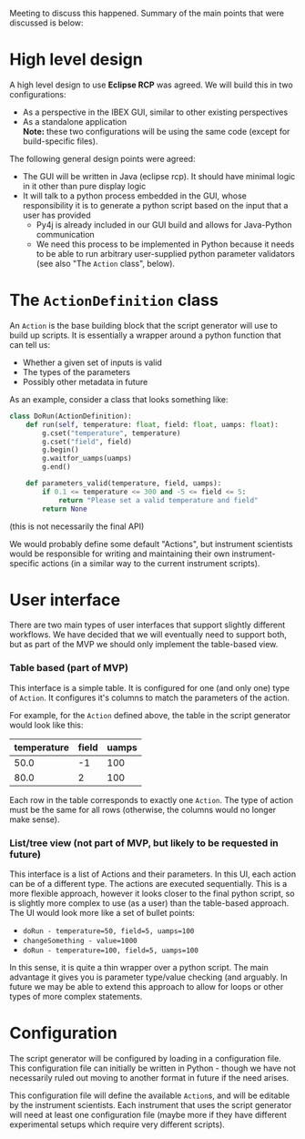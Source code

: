 Meeting to discuss this happened. Summary of the main points that were discussed is below:

# High level design

A high level design to use **Eclipse RCP** was agreed. We will build this in two configurations:
- As a perspective in the IBEX GUI, similar to other existing perspectives
- As a standalone application <br>
**Note:** these two configurations will be using the same code (except for build-specific files).

The following general design points were agreed:
- The GUI will be written in Java (eclipse rcp). It should have minimal logic in it other than pure display logic
- It will talk to a python process embedded in the GUI, whose responsibility it is to generate a python script based on the input that a user has provided
  * Py4j is already included in our GUI build and allows for Java-Python communication
  * We need this process to be implemented in Python because it needs to be able to run arbitrary user-supplied python parameter validators (see also "The `Action` class", below).

# The `ActionDefinition` class

An `Action` is the base building block that the script generator will use to build up scripts. It is essentially a wrapper around a python function that can tell us:
- Whether a given set of inputs is valid
- The types of the parameters
- Possibly other metadata in future

As an example, consider a class that looks something like:

```python
class DoRun(ActionDefinition):
    def run(self, temperature: float, field: float, uamps: float):
        g.cset("temperature", temperature)
        g.cset("field", field)
        g.begin()
        g.waitfor_uamps(uamps)
        g.end()

    def parameters_valid(temperature, field, uamps):
        if 0.1 <= temperature <= 300 and -5 <= field <= 5:
            return "Please set a valid temperature and field"
        return None
```
(this is not necessarily the final API)

We would probably define some default "Actions", but instrument scientists would be responsible for writing and maintaining their own instrument-specific actions (in a similar way to the current instrument scripts).

# User interface

There are two main types of user interfaces that support slightly different workflows. We have decided that we will eventually need to support both, but as part of the MVP we should only implement the table-based view.

### Table based (part of MVP)

This interface is a simple table. It is configured for one (and only one) type of `Action`. It configures it's columns to match the parameters of the action.

For example, for the `Action` defined above, the table in the script generator would look like this:

| temperature | field | uamps |
| --- | --- | --- |
| 50.0 | -1 | 100 |
| 80.0 | 2 | 100 |

Each row in the table corresponds to exactly one `Action`. The type of action must be the same for all rows (otherwise, the columns would no longer make sense).

### List/tree view (not part of MVP, but likely to be requested in future)

This interface is a list of Actions and their parameters. In this UI, each action can be of a different type. The actions are executed sequentially. This is a more flexible approach, however it looks closer to the final python script, so is slightly more complex to use (as a user) than the table-based approach. The UI would look more like a set of bullet points:
- `doRun - temperature=50, field=5, uamps=100`
- `changeSomething - value=1000`
- `doRun - temperature=100, field=5, uamps=100`

In this sense, it is quite a thin wrapper over a python script. The main advantage it gives you is parameter type/value checking (and arguably. In future we may be able to extend this approach to allow for loops or other types of more complex statements.

# Configuration

The script generator will be configured by loading in a configuration file. This configuration file can initially be written in Python - though we have not necessarily ruled out moving to another format in future if the need arises.

This configuration file will define the available `Action`s, and will be editable by the instrument scientists. Each instrument that uses the script generator will need at least one configuration file (maybe more if they have different experimental setups which require very different scripts).